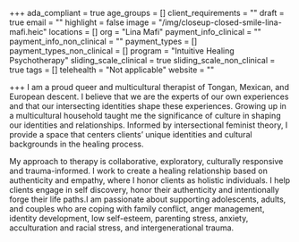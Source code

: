 +++
ada_compliant = true
age_groups = []
client_requirements = ""
draft = true
email = ""
highlight = false
image = "/img/closeup-closed-smile-lina-mafi.heic"
locations = []
org = "Lina Mafi"
payment_info_clinical = ""
payment_info_non_clinical = ""
payment_types = []
payment_types_non_clinical = []
program = "Intuitive Healing Psychotherapy"
sliding_scale_clinical = true
sliding_scale_non_clinical = true
tags = []
telehealth = "Not applicable"
website = ""

+++
I am a proud queer and multicultural therapist of Tongan, Mexican, and European descent. I believe that we are the experts of our own experiences and that our intersecting identities shape these experiences. Growing up in a multicultural household taught me the significance of culture in shaping our identities and relationships. Informed by intersectional feminist theory, I provide a space that centers clients’ unique identities and cultural backgrounds in the healing process. 

My approach to therapy is collaborative, exploratory, culturally responsive and trauma-informed. I work to create a healing relationship based on authenticity and empathy, where I honor clients as holistic individuals. I help clients engage in self discovery, honor their authenticity and intentionally forge their life paths.I am passionate about supporting adolescents, adults, and couples who are coping with family conflict, anger management, identity development, low self-esteem, parenting stress, anxiety, acculturation and racial stress, and intergenerational trauma.